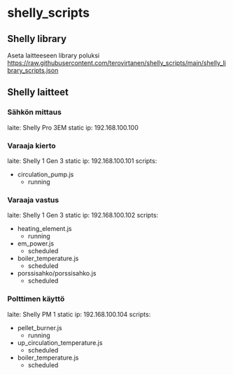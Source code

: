 # shelly_scripts

## Shelly library
Aseta laitteeseen library poluksi
https://raw.githubusercontent.com/terovirtanen/shelly_scripts/main/shelly_library_scripts.json

## Shelly laitteet

### Sähkön mittaus

laite: Shelly Pro 3EM
static ip: 192.168.100.100

### Varaaja kierto

laite: Shelly 1 Gen 3
static ip: 192.168.100.101
scripts:
 - circulation_pump.js
   - running

### Varaaja vastus

laite: Shelly 1 Gen 3
static ip: 192.168.100.102
scripts:
 - heating_element.js
   - running
 - em_power.js
   - scheduled
 - boiler_temperature.js
   - scheduled
 - porssisahko/porssisahko.js
   - scheduled

### Polttimen käyttö

laite: Shelly PM 1
static ip: 192.168.100.104
scripts:
 - pellet_burner.js
   - running
 - up_circulation_temperature.js
   - scheduled
 - boiler_temperature.js
   - scheduled
